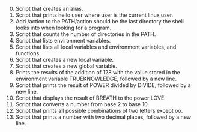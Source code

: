 0. Script that creates an alias.
1. Script that prints hello user where user is the current linux user.
2. Add /action to the PATH/action should be the last directory the shell looks into when looking for a program.
3. Script that counts the number of directories in the PATH.
4. Script that lists environment variables.
5. Script that lists all local variables and environment variables, and functions.
6. Script that creates a new local variable.
7. Script that creates a new global variable.
8. Prints the results of the addition of 128 with the value stored in the environment variable TRUEKNOWLEDGE, followed by a new line.
9. Script that prints the result of POWER divided by DIVIDE, followed by a new line.
10. Script that displays the result of BREATH to the power LOVE.
11. Script that converts a number from base 2 to base 10.
12. Script that prints all possible combinations of two letters except oo.
13. Script that prints a number with two decimal places, followed by a new line.
